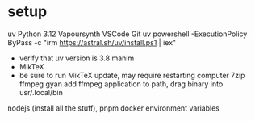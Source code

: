 # setup

uv
Python 3.12
Vapoursynth
VSCode
Git
uv powershell -ExecutionPolicy ByPass -c "irm https://astral.sh/uv/install.ps1 | iex"
- verify that uv version is 3.8
manim
- MikTeX
- be sure to run MikTeX update, may require restarting computer
7zip
ffmpeg gyan
add ffmpeg application to path, drag binary into usr/.local/bin

nodejs (install all the stuff), pnpm
docker
environment variables
